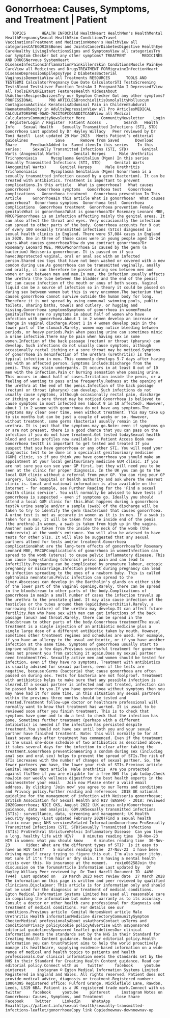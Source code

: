 # Gonorrhoea: Causes, Symptoms, and Treatment | Patient

       TOPICS       HEALTH INFOChild HealthHeart HealthMen's HealthMental HealthPregnancySexual HealthSkin ConditionsTravel VaccinationsTreatment and MedicationWomen's HealthView all categoriesCATEGORIESBones and JointsCancerDiabetesDigestive HealthEye CareHealthy LivingInfectionsSigns and SymptomsView all categoriesTry our Symptom Checker Got any other symptoms? TREATMENT       MEDICINES AND DRUGSNervous SystemHeart DiseaseInfectionsInflammationPainkillersSkin ConditionsMuscle PainEye CareView all Medicines and DrugsTREATMENT FORMigraineInfectionHeart DiseaseDepressionEpilepsyType 2 DiabetesBacterial VaginosisDementiaView all Treatments RESOURCES       TOOLS AND TESTSBMI CalculatorPregnancy Due Date CalculatorSTI TestsScreening TestsBlood TestsLiver Function TestsAm I Pregnant?Am I Depressed?View all ToolsEXPLORELatest FeaturesHealth VideosAbout UsAuthorsRecipesQuizzesTry our Symptom Checker Got any other symptoms? PROFESSIONAL       PRO ARTICLESBronchiolitisOsmolalityMolluscum ContagiosumActinic KeratosisAbdominal Pain in ChildrenSubdural HaematomaObesity in AdultsDepressionView all Pro ArticlesMEDICAL CALCULATORSPHQ-9GAD-76CITGPCOGAUDITCAGEView all Medical CalculatorsCommunityNewsletter More       CommunityNewsletter    Login / RegisterLogin / Register  Patient Access  .       Search   Health Info    Sexual Health    Sexually Transmitted Infections (STI, STD)  Gonorrhoea Last updated by Dr Hayley Willacy   Peer reviewed by Dr Toni Hazell  Last updated 29 Mar 2023   Meets Patient’s editorial guidelines            Save       Remove from Saved       Download      Share      FeedbackAdded to  Saved itemsIn this series    In this series:     Sexually Transmitted Infections (STI, STD)      Genital Warts (Anogenital Warts)      Genital Herpes      Male Urethritis      Trichomoniasis      Mycoplasma Genitalium (Mgen) In this series     Sexually Transmitted Infections (STI, STD)      Genital Warts (Anogenital Warts)      Genital Herpes      Male Urethritis      Trichomoniasis      Mycoplasma Genitalium (Mgen) Gonorrhoea is a sexually transmitted infection caused by a germ (bacterium). It can be treated with antibiotics. Treatment is important to prevent complications.In this article   What is gonorrhoea?   What causes gonorrhoea?   Gonorrhoea symptoms   Gonorrhoea test   Gonorrhoea complications   Gonorrhoea treatment   Gonorrhoea prevention In This Article     GonorrhoeaIn this article What is gonorrhoea?  What causes gonorrhoea?  Gonorrhoea symptoms  Gonorrhoea test  Gonorrhoea complications  Gonorrhoea treatment  Gonorrhoea prevention Female genitalsWhat is gonorrhoea?What is gonorrhoea?Dr Rosemary Leonard MBE, MRCGPGonorrhoea is an infection affecting mainly the genital areas. It can also affect the throat and eyes. Very occasionally the infection can spread to other parts of the body. Gonorrhoea accounts for 9 out of every 100 sexually transmitted infections (STIs) diagnosed in sexual health clinics in England. There were 57,084 cases in England in 2020. One in three of those cases were in young people aged 15-24 years.What causes gonorrhoea?How do you contract gonorrhoea?Dr Rosemary Leonard MBE, MRCGPGonorrhoea is caused by the germ (a bacterium) Neisseria gonorrhoeae. It is passed on if you have:Unprotected vaginal, oral or anal sex with an infected person.Shared sex toys that have not been washed or covered with a new condom during use.As gonorrhoea can be transmitted vaginally, anally and orally, it can therefore be passed during sex between men and women or sex between men and men.In men, the infection usually affects the urethra (the tube between the bladder and the end of the penis) but can cause infection of the mouth or anus of both sexes. Vaginal liquid can be a source of infection so in theory it could be passed on during sex between women but this is very uncommon.The bacterium that causes gonorrhoea cannot survive outside the human body for long. Therefore it is not spread by using communal swimming pools, public toilets, sharing baths, towels and cutlery, or hugging and kissing.Gonorrhoea symptomsSymptoms of gonorrhoea in womenFemale genitalsThere are no symptoms in about half of women who have infection with gonorrhoea.About 1 in 2 women develop an increase or change in vaginal discharge.About 1 in 4 women develop pain in the lower part of the stomach.Rarely, women may notice bleeding between periods, or heavy periods.Pain when passing urine can sometimes mimic a urine infection.There may be pain when having sex in some women.Infection of the back passage (rectum) or throat (pharynx) can develop. Such infections do not usually cause symptoms, although occasionally rectal itching or a sore throat may be noticed.Symptoms of gonorrhoea in menInfection of the urethra (urethritis) is the typical infection in men. This commonly develops 5-7 days after having sex with an affected person. Symptoms include:Discharge from the penis. This may stain underpants. It occurs in at least 8 out of 10 men with the infection.Pain or burning sensation when passing urine. This occurs in about half of cases.Irritation inside the penis, or a feeling of wanting to pass urine frequently.Redness at the opening of the urethra at the end of the penis.Infection of the back passage (rectum) or throat (pharynx) can develop. Such infections do not usually cause symptoms, although occasionally rectal pain, discharge or itching or a sore throat may be noticed.Gonorrhoea is believed to cause symptoms in most infected men (about 9 in 10 affected). However, about 1 in 2 women with gonorrhoea do not have any symptoms.The symptoms may clear over time, even without treatment. This may take up to six months but can be just a couple of weeks or so. However, without treatment, some germs (bacteria) usually remain in the urethra. It is just that the symptoms may go.Note: even if symptoms go or are not present, there is a good chance that you can pass on the infection if you do not have treatment.Get tested todaySexual health blood and urine profiles now available in Patient Access Book now Gonorrhoea testIt is important to get tested and treated If you suspect that you have gonorrhoea or any other STI. You will need your diagnostic test to be done in a specialist genitourinary medicine (GUM) clinic, so if you think you have gonorrhoea you should make an appointment at your local genitourinary medicine GUM clinic. If you are not sure you can see your GP first, but they will need you to be seen at the clinic for proper diagnosis. In the UK you can go to the local GUM clinic without a referral from your GP. You can ring your GP surgery, local hospital or health authority and ask where the nearest clinic is. Local and national information is also available on the internet - for example, see Further Reading for the 'Find a sexual health clinic service'. You will normally be advised to have tests if gonorrhoea is suspected - even if symptoms go. Ideally you should attend a local GUM clinic for this.What happens during a gonorrhoea test?A urine sample and/or a sample (swab) of the discharge will be taken to try to identify the germ (bacterium) that causes gonorrhoea. A urine test is not as accurate in women as it is in men. If a swab is taken for a man, it will be taken from the inside end of the penis (the urethra).In women, a swab is taken from high up in the vagina. Another swab is taken from the inside the neck of the womb (the endocervix) at the womb's entrance. You will also be advised to have tests for other STIs. It will also be suggested that any sexual partners attend for tests and/or treatment.Gonorrhoea complicationsWhat are the long-term effects of gonorrhoea?Dr Rosemary Leonard MBE, MRCGPComplications of gonorrhoea in womenInfection can spread to the womb (uterus) to cause pelvic inflammatory disease. This can cause long-standing (chronic) pelvic pain and can lead to infertility.Pregnancy can be complicated by premature labour, ectopic pregnancy or miscarriage.Infection present during pregnancy can lead to infection spreading to the eyes of a newborn baby. This is called ophthalmia neonatorum.Pelvic infection can spread to the liver.Abscesses can develop in the Bartholin's glands on either side of the lower part of the vaginal opening.Rarely, there can be spread in the bloodstream to other parts of the body.Complications of gonorrhoea in menIn a small number of cases the infection travels up the urethra to the prostate gland. It may also cause infection of the testicles or the tubes around them (epididymo-orchitis).Rarely, a narrowing (stricture) of the urethra may develop.It can affect future fertility.Men who have sex with men can get infections of the back passage (anus) and throat.Rarely, there can be spread in the bloodstream to other parts of the body.Gonorrhoea treatmentThe usual treatment is a single injection of an antibiotic medicine plus a single large dose of a different antibiotic taken by mouth. However, sometimes other treatment regimes and schedules are used. For example, if you have an allergy to the usual antibiotic, or if you have another infection at the same time. Symptoms of gonorrhoea usually start to improve within a few days.Previous successful treatment for gonorrhoea does not prevent you from catching it again.Does my sexual partner need treatment?Yes. Sexually active men and women should be tested for infection, even if they have no symptoms. Treatment with antibiotics is usually advised for sexual partners, even if the tests are negative, because:Germs (bacteria) that cause gonorrhoea are often passed on during sex. Tests for bacteria are not foolproof. Treatment with antibiotics helps to make sure that any possible infection is cleared.If a sexual partner is infected and not treated, infection can be passed back to you.If you have gonorrhoea without symptoms then you may have had it for some time. In this situation any sexual partners within the previous three months should be tested and treated.Treatment follow-upA doctor or healthcare professional will normally want to know that treatment has worked. It is usual to be reviewed soon after you finish treatment. This is to check that symptoms have gone and to do a test to check that the infection has gone. Sometimes further treatment (perhaps with a different antibiotic) is needed if the infection has persisted despite treatment.You should not have sex until both you and your sexual partner have finished treatment. Note: this will normally be for at least seven days after treatment has commenced. Even if the treatment is the usual one-dose schedule of two antibiotics as described above, it takes several days for the infection to clear after taking the treatment.Gonorrhoea preventionWearing a condom during sex (including anal sex and oral sex) helps to prevent the spread of STIs.The risk of STIs increases with the number of changes of sexual partner. So, the fewer partners you have, the lower your risk of STIs.Previous article   Genital Herpes Next article  Male Urethritis  Are you protected against flu?See if you are eligible for a free NHS flu jab today.Check nowJoin our weekly wellness digestfrom the best health experts in the businessEnter your email   Join now Please enter a valid email address. By clicking ‘Join now’ you agree to our Terms and conditions and Privacy policy.Further reading and references  2018 UK national guideline for the management of infection with Neisseria gonorrhoeae; British Association for Sexual Health and HIV (BASHH) - 2018: reviewed 2020Gonorrhoea; NICE CKS, August 2022 (UK access only)Gonorrhoea: guidance, data and analysis; GOV.UKSexually transmitted infections (STIs): surveillance, data, screening and management; UK Health Security Agency (Last updated February 2020)Find a sexual health clinic near you; NHS servicesRelated InformationGonorrhoea ProSexually Transmitted Infections (STI, STD)Sexually Transmitted Infections (STIs) ProUrethral StricturePelvic Inflammatory Disease  Can you live a long, healthy life with HIV?    8 minutes reading time  30-Nov-23  HIV in women: what you should know     6 minutes reading time  30-Nov-23       Video: What are the different types of STI?  Is it easy to have an HIV test?    5 minutes reading time  27-Nov-23  I have been driving myself crazy trying to figure this out. I'm also super itchy. Not sure if it's from hair or dry skin. I'm having a mental health crisis over this. No insurance at the moment.   roxie06258Join the discussion on the forumsArticle Information Last updated by   Dr Hayley Willacy Peer reviewed by  Dr Toni Hazell Document ID  4490 (v44)  Last updated on   29 March 2023 Next review date  27 March 2028 The information on this page is written and peer reviewed by qualified clinicians.Disclaimer: This article is for information only and should not be used for the diagnosis or treatment of medical conditions. Egton Medical Information Systems Limited has used all reasonable care in compiling the information but make no warranty as to its accuracy. Consult a doctor or other health care professional for diagnosis and treatment of medical conditions. For details see our conditions.Previous article  Genital HerpesNext article Male Urethritis Health informationMedicine directoryCommunitySymptom CheckerMedical professionalsAbout usAuthorsContact usTerms and conditionsPrivacy policyCookie policyAdvertise with usSponsored editorial guidelinesSponsored leaflet guidelinesOur clinical information meets the standards set by the NHS in their Standard for Creating Health Content guidance. Read our editorial policy.Health information you can trustPatient aims to help the world proactively manage its healthcare, supplying evidence-based information on a wide range of medical and health topics to patients and health professionals.Our clinical information meets the standards set by the NHS in their Standard for Creating Health Content guidance. Read our editorial policy.Connect with us    twitter     facebook     youtube     pinterest     instagram © Egton Medical Information Systems Limited. Registered in England and Wales. All rights reserved. Patient does not provide medical advice, diagnosis or treatment.Registered number: 10004395 Registered office: Fulford Grange, Micklefield Lane, Rawdon, Leeds, LS19 6BA. Patient is a UK registered trade mark.Connect with us    twitter     facebook     youtube     pinterest     instagram Notes on Gonorrhoea: Causes, Symptoms, and Treatment     close Share          Facebook     Twitter     LinkedIn     WhatsApp     Emailhttps://patient.info/sexual-health/sexually-transmitted-infections-leaflet/gonorrhoeaCopy link Copiednewnav-downnewnav-up


